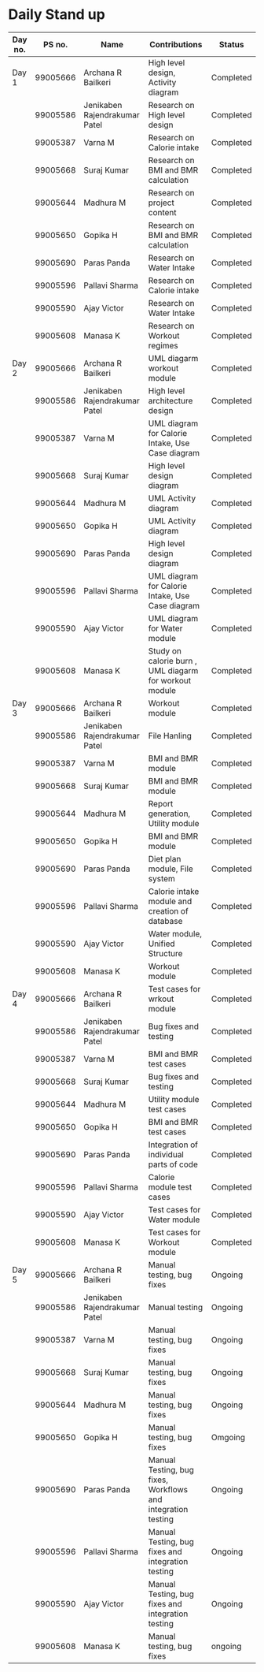 # Daily Stand up
| Day no. | PS no. | Name | Contributions | Status |
| --- | --- | --- | --- |--- |
| Day 1 | 99005666|Archana R Bailkeri |High level design, Activity diagram | Completed 
| | 99005586|Jenikaben Rajendrakumar Patel |Research on High level design| Completed 
| | 99005387|Varna  M |Research on Calorie intake| Completed
| | 99005668|Suraj  Kumar |Research on BMI and BMR calculation| Completed |
| | 99005644|Madhura  M |Research on project content| Completed |
| | 99005650|Gopika  H |Research on BMI and BMR calculation|Completed|
| | 99005690|Paras  Panda |Research on  Water Intake| Completed 
| | 99005596|Pallavi  Sharma |Research on Calorie intake | Completed 
| | 99005590|Ajay  Victor |Research on Water Intake| Completed
| | 99005608|Manasa  K |Research on Workout regimes| Completed  
| Day 2 | 99005666|Archana R Bailkeri |UML diagarm workout module| Completed 
| | 99005586|Jenikaben Rajendrakumar Patel |High level architecture design| Completed 
| | 99005387|Varna  M |UML diagram for Calorie Intake, Use Case diagram | Completed
| | 99005668|Suraj  Kumar |High level design diagram| Completed |
| | 99005644|Madhura  M |UML Activity diagram| Completed |
| | 99005650|Gopika  H |UML Activity diagram|Completed|
| | 99005690|Paras  Panda |High level design diagram| Completed 
| | 99005596|Pallavi  Sharma |UML diagram for Calorie Intake, Use Case diagram| Completed 
| | 99005590|Ajay  Victor |UML diagram for Water module| Completed
| | 99005608|Manasa  K |Study on calorie burn , UML diagarm for workout module| Completed  
| Day 3 | 99005666|Archana R Bailkeri |Workout module| Completed 
| | 99005586|Jenikaben Rajendrakumar Patel |File Hanling| Completed 
| | 99005387|Varna  M |BMI and BMR module| Completed
| | 99005668|Suraj  Kumar |BMI and BMR module| Completed |
| | 99005644|Madhura  M |Report generation, Utility module| Completed |
| | 99005650|Gopika  H |BMI and BMR module|Completed|
| | 99005690|Paras  Panda |Diet plan module, File system| Completed 
| | 99005596|Pallavi  Sharma |Calorie intake module and creation of database | Completed 
| | 99005590|Ajay  Victor |Water module, Unified Structure| Completed
| | 99005608|Manasa  K |Workout module| Completed 
| Day 4 | 99005666|Archana R Bailkeri |Test cases for wrkout module| Completed 
| | 99005586|Jenikaben Rajendrakumar Patel |Bug fixes and testing| Completed 
| | 99005387|Varna  M |BMI and BMR test cases| Completed
| | 99005668|Suraj  Kumar |Bug fixes and testing| Completed |
| | 99005644|Madhura  M |Utility module test cases| Completed |
| | 99005650|Gopika  H |BMI and BMR test cases|Completed|
| | 99005690|Paras  Panda |Integration of individual parts of code| Completed 
| | 99005596|Pallavi  Sharma |Calorie module test  cases| Completed 
| | 99005590|Ajay  Victor |Test cases for Water module| Completed
| | 99005608|Manasa  K |Test cases for Workout module| Completed 
| Day 5 | 99005666|Archana R Bailkeri |Manual testing, bug fixes | Ongoing 
| | 99005586|Jenikaben Rajendrakumar Patel |Manual testing| Ongoing 
| | 99005387|Varna  M |Manual testing, bug fixes| Ongoing
| | 99005668|Suraj  Kumar |Manual testing, bug fixes| Ongoing |
| | 99005644|Madhura  M |Manual testing, bug fixes| Ongoing |
| | 99005650|Gopika  H |Manual testing, bug fixes|Omgoing|
| | 99005690|Paras  Panda |Manual Testing, bug fixes, Workflows and integration testing| Ongoing 
| | 99005596|Pallavi  Sharma |Manual Testing, bug fixes and integration testing| Ongoing 
| | 99005590|Ajay  Victor |Manual Testing, bug fixes and integration testing| Ongoing
| | 99005608|Manasa  K |Manual testing, bug fixes| ongoing    
